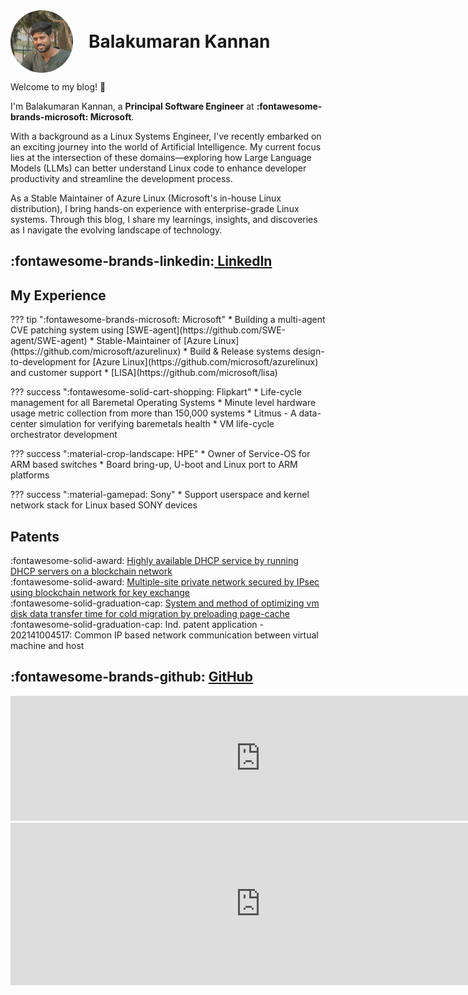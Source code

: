 <div style="display: flex; align-items: center;">
  <img src="assets/author_image.jpg" width="100" height="100" style="border-radius: 50%;"></img>
  <h1 style="display: inline-block; vertical-align: middle; margin: 0; margin-left:25px">Balakumaran Kannan</h1>
</div>

Welcome to my blog! :wave:

I'm Balakumaran Kannan, a **Principal Software Engineer** at **:fontawesome-brands-microsoft: Microsoft**.

With a background as a Linux Systems Engineer, I've recently embarked on an exciting journey into the world of Artificial Intelligence. My current focus lies at the intersection of these domains—exploring how Large Language Models (LLMs) can better understand Linux code to enhance developer productivity and streamline the development process.

As a Stable Maintainer of Azure Linux (Microsoft's in-house Linux distribution), I bring hands-on experience with enterprise-grade Linux systems. Through this blog, I share my learnings, insights, and discoveries as I navigate the evolving landscape of technology.

## :fontawesome-brands-linkedin:<a href="https://www.linkedin.com/in/balakumaran-kannan/"><i class="fab fa-github"></i> LinkedIn</a>

## My Experience
<div class="grid cards" markdown>
??? tip ":fontawesome-brands-microsoft: Microsoft"
    * Building a multi-agent CVE patching system using [SWE-agent](https://github.com/SWE-agent/SWE-agent)
    * Stable-Maintainer of [Azure Linux](https://github.com/microsoft/azurelinux)
    * Build & Release systems design-to-development for [Azure Linux](https://github.com/microsoft/azurelinux) and customer support
    * [LISA](https://github.com/microsoft/lisa)

??? success ":fontawesome-solid-cart-shopping: Flipkart"
    * Life-cycle management for all Baremetal Operating Systems
    * Minute level hardware usage metric collection from more than 150,000 systems
    * Litmus - A data-center simulation for verifying baremetals health
    * VM life-cycle orchestrator development

??? success ":material-crop-landscape: HPE"
    * Owner of Service-OS for ARM based switches
    * Board bring-up, U-boot and Linux port to ARM platforms

??? success ":material-gamepad: Sony"
    * Support userspace and kernel network stack for Linux based SONY devices
</div>

## Patents

:fontawesome-solid-award: [Highly available DHCP service by running DHCP servers on a blockchain network](https://patents.google.com/patent/US10862859B2/) <br />
:fontawesome-solid-award: [Multiple-site private network secured by IPsec using blockchain network for key exchange](https://patents.google.com/patent/US11349653B2/) <br />
:fontawesome-solid-graduation-cap: [System and method of optimizing vm disk data transfer time for cold migration by preloading page-cache](https://patents.google.com/patent/US20220214905A1) <br />
:fontawesome-solid-graduation-cap: Ind. patent application - 202141004517: Common IP based network communication between virtual machine and host

## :fontawesome-brands-github: [GitHub](https://github.com/0xba1a)
<iframe  width=800px height=200px frameborder=0 src="https://greptile-stats.vercel.app/api/widget/0xba1a/stats">
</iframe>
<iframe width=800px height=260px frameborder=0 src="https://greptile-stats.vercel.app/api/widget/0xba1a/contributions">
</iframe>
